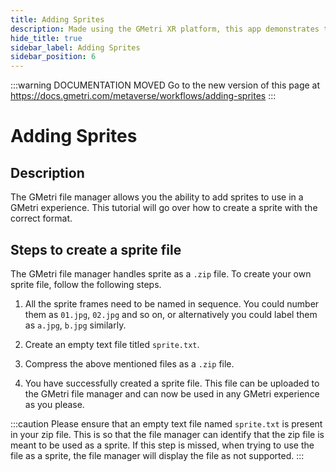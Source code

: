 ```yaml
---
title: Adding Sprites
description: Made using the GMetri XR platform, this app demonstrates the compatibility of the GMetri platform with external services like chatbot.
hide_title: true
sidebar_label: Adding Sprites
sidebar_position: 6
---
```


<head>
  <link rel="canonical" href="https://docs.gmetri.com/metaverse/workflows/adding-sprites" />
</head>

:::warning DOCUMENTATION MOVED
Go to the new version of this page at https://docs.gmetri.com/metaverse/workflows/adding-sprites
:::


# Adding Sprites

## Description

The GMetri file manager allows you the ability to add sprites to use in a GMetri experience. This tutorial will go over how to create a sprite with the correct format.

## Steps to create a sprite file

The GMetri file manager handles sprite as a `.zip` file. To create your own sprite file, follow the following steps.

1. All the sprite frames need to be named in sequence. You could number them as `01.jpg`, `02.jpg` and so on, or alternatively you could label them as `a.jpg`, `b.jpg` similarly.  

2. Create an empty text file titled `sprite.txt`.

3. Compress the above mentioned files as a `.zip` file.

4. You have successfully created a sprite file. This file can be uploaded to the GMetri file manager and can now be used in any GMetri experience as you please.

:::caution 
Please ensure that an empty text file named `sprite.txt` is present in your zip file. This is so that the file manager can identify that the zip file is meant to be used as a sprite. If this step is missed, when trying to use the file as a sprite, the file manager will display the file as not supported.
:::
